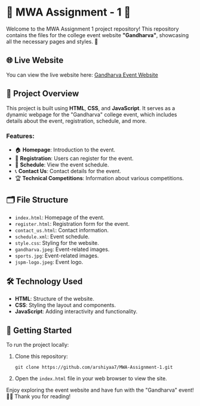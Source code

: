 # 🌟 MWA Assignment - 1 🌟

Welcome to the MWA Assignment 1 project repository! This repository contains the files for the college event website **"Gandharva"**, showcasing all the necessary pages and styles. 🎉

## 🌐 Live Website
You can view the live website here: [Gandharva Event Website](https://arshiyaaa7.github.io/MWA-Assignment-1/)

## 📄 Project Overview
This project is built using **HTML**, **CSS**, and **JavaScript**. It serves as a dynamic webpage for the "Gandharva" college event, which includes details about the event, registration, schedule, and more.

### Features:
- 🏠 **Homepage**: Introduction to the event.
- 📝 **Registration**: Users can register for the event.
- 📅 **Schedule**: View the event schedule.
- 📞 **Contact Us**: Contact details for the event.
- 🏆 **Technical Competitions**: Information about various competitions.

## 🗂️ File Structure
- `index.html`: Homepage of the event.
- `register.html`: Registration form for the event.
- `contact_us.html`: Contact information.
- `schedule.xml`: Event schedule.
- `style.css`: Styling for the website.
- `gandharva.jpeg`: Event-related images.
- `sports.jpg`: Event-related images.
- `jspm-logo.jpeg`: Event logo.

## 🛠️ Technology Used
- **HTML**: Structure of the website.
- **CSS**: Styling the layout and components.
- **JavaScript**: Adding interactivity and functionality.

## 🚀 Getting Started
To run the project locally:
1. Clone this repository:
   ```
   git clone https://github.com/arshiyaa7/MWA-Assignment-1.git
   ```
2. Open the `index.html` file in your web browser to view the site.

Enjoy exploring the event website and have fun with the "Gandharva" event! 🎉✨
Thank you for reading!

